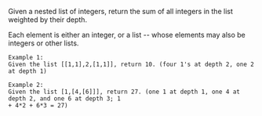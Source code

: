 Given a nested list of integers, return the sum of all integers in the list weighted by their depth.

Each element is either an integer, or a list -- whose elements may also be integers or other lists.

```
Example 1:
Given the list [[1,1],2,[1,1]], return 10. (four 1's at depth 2, one 2 at depth 1)
```

```
Example 2:
Given the list [1,[4,[6]]], return 27. (one 1 at depth 1, one 4 at depth 2, and one 6 at depth 3; 1
+ 4*2 + 6*3 = 27)
```
